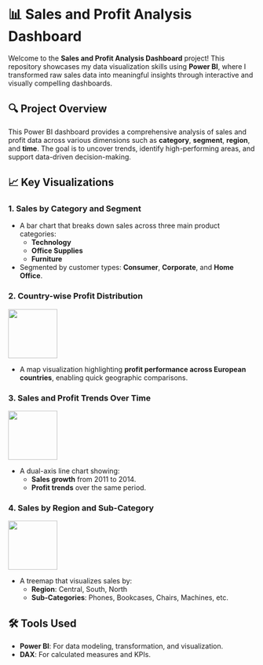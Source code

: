 # 📊 Sales and Profit Analysis Dashboard

Welcome to the **Sales and Profit Analysis Dashboard** project! This repository showcases my data visualization skills using **Power BI**, where I transformed raw sales data into meaningful insights through interactive and visually compelling dashboards.

## 🔍 Project Overview

This Power BI dashboard provides a comprehensive analysis of sales and profit data across various dimensions such as **category**, **segment**, **region**, and **time**. The goal is to uncover trends, identify high-performing areas, and support data-driven decision-making.

## 📈 Key Visualizations

### 1. **Sales by Category and Segment**
<Iimg src="https://github.com/user-attachments/assets/e2a5bc37-62a7-49e2-943c-8b83860be985" width=100>


- A bar chart that breaks down sales across three main product categories:
  - **Technology**
  - **Office Supplies**
  - **Furniture**
- Segmented by customer types: **Consumer**, **Corporate**, and **Home Office**.

### 2. **Country-wise Profit Distribution**
<img src="https://github.com/user-attachments/assets/02d20090-85ba-439e-b68b-d2d4a0f2a3a1" width=100>


- A map visualization highlighting **profit performance across European countries**, enabling quick geographic comparisons.

### 3. **Sales and Profit Trends Over Time**
<img src="https://github.com/user-attachments/assets/5f517679-9cb9-40ee-8677-5e7bccbfd739" width=100>


- A dual-axis line chart showing:
  - **Sales growth** from 2011 to 2014.
  - **Profit trends** over the same period.

### 4. **Sales by Region and Sub-Category**
<img src="https://github.com/user-attachments/assets/1cd2077e-bc63-4c6a-b385-6d6ab8d256fb" width=100>

- A treemap that visualizes sales by:
  - **Region**: Central, South, North
  - **Sub-Categories**: Phones, Bookcases, Chairs, Machines, etc.

## 🛠 Tools Used
- **Power BI**: For data modeling, transformation, and visualization.
- **DAX**: For calculated measures and KPIs.




